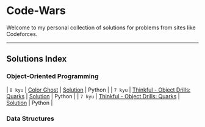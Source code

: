 # Code-Wars

Welcome to my personal collection of solutions for problems from sites like Codeforces.

---

## Solutions Index

### Object-Oriented Programming

| `8 kyu` | [Color Ghost](https://www.codewars.com/kata/53f1015fa9fe02cbda00111a) | [Solution](./Object_Oriented_Programming/Color_Ghost.py) | Python |
| `7 kyu` | [Thinkful - Object Drills: Quarks](https://www.codewars.com/kata/5882b052bdeafec15e0000e6) | [Solution](./Object_Oriented_Programming/Thinkful_Object_Drills_Quarks.py) | Python |
| `7 kyu` | [Thinkful - Object Drills: Quarks](https://www.codewars.com/kata/5882b052bdeafec15e0000e6) | [Solution](./Object_Oriented_Programming/Thinkful_Object_Drills_Quarks) | Python |

### Data Structures
